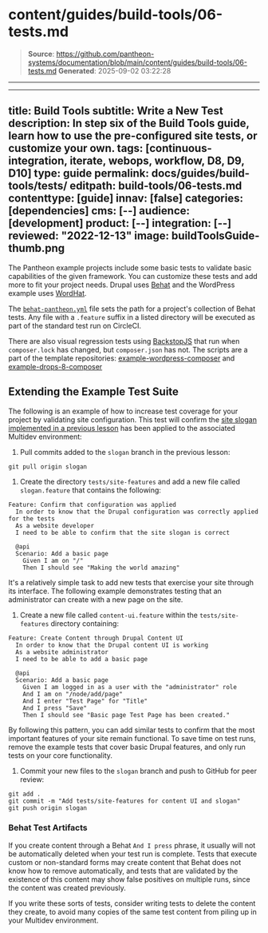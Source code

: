 # content/guides/build-tools/06-tests.md

> **Source**: https://github.com/pantheon-systems/documentation/blob/main/content/guides/build-tools/06-tests.md
> **Generated**: 2025-09-02 03:22:28

---

---
title: Build Tools
subtitle: Write a New Test
description: In step six of the Build Tools guide, learn how to use the pre-configured site tests, or customize your own.
tags: [continuous-integration, iterate, webops, workflow, D8, D9, D10]
type: guide
permalink: docs/guides/build-tools/tests/
editpath: build-tools/06-tests.md
contenttype: [guide]
innav: [false]
categories: [dependencies]
cms: [--]
audience: [development]
product: [--]
integration: [--]
reviewed: "2022-12-13"
image: buildToolsGuide-thumb.png
---

The Pantheon example projects include some basic tests to validate basic capabilities of the given framework. You can customize these tests and add more to fit your project needs. Drupal uses [Behat](http://behat.org/en/latest/) and the WordPress example uses [WordHat](https://github.com/paulgibbs/behat-wordpress-extension).

The [`behat-pantheon.yml`](https://github.com/pantheon-systems/example-drops-8-composer/blob/master/tests/behat/behat-pantheon.yml) file sets the path for a project's collection of Behat tests. Any file with a `.feature` suffix in a listed directory will be executed as part of the standard test run on CircleCI.

There are also visual regression tests using [BackstopJS](https://github.com/garris/BackstopJS) that run when `composer.lock` has changed, but `composer.json` has not. The scripts are a part of the template repositories: [example-wordpress-composer](https://github.com/pantheon-systems/example-wordpress-composer) and [example-drops-8-composer](https://github.com/pantheon-systems/example-drops-8-composer)

## Extending the Example Test Suite

The following is an example of how to increase test coverage for your project by validating site configuration. This test will confirm the [site slogan implemented in a previous lesson](/guides/build-tools/pr-workflow#create-a-pull-request) has been applied to the associated Multidev environment:

1. Pull commits added to the `slogan` branch in the previous lesson:

  ```bash{promptUser: user}
  git pull origin slogan
  ```

1. Create the directory `tests/site-features` and add a new file called `slogan.feature` that contains the following:

  ```gherkin
  Feature: Confirm that configuration was applied
    In order to know that the Drupal configuration was correctly applied for the tests
    As a website developer
    I need to be able to confirm that the site slogan is correct

    @api
    Scenario: Add a basic page
      Given I am on "/"
      Then I should see "Making the world amazing"
  ```

  It's a relatively simple task to add new tests that exercise your site through its interface. The following example demonstrates testing that an administrator can create with a new page on the site.

1. Create a new file called `content-ui.feature` within the `tests/site-features` directory containing:

  ```gherkin
  Feature: Create Content through Drupal Content UI
    In order to know that the Drupal content UI is working
    As a website administrator
    I need to be able to add a basic page

    @api
    Scenario: Add a basic page
      Given I am logged in as a user with the "administrator" role
      And I am on "/node/add/page"
      And I enter "Test Page" for "Title"
      And I press "Save"
      Then I should see "Basic page Test Page has been created."
  ```

  By following this pattern, you can add similar tests to confirm that the most important features of your site remain functional. To save time on test runs, remove the example tests that cover basic Drupal features, and only run tests on your core functionality.

1. Commit your new files to the `slogan` branch and push to GitHub for peer review:

  ```bash{promptUser: user}
  git add .
  git commit -m "Add tests/site-features for content UI and slogan"
  git push origin slogan
  ```

### Behat Test Artifacts

If you create content through a Behat `And I press` phrase, it usually will not be automatically deleted when your test run is complete. Tests that execute custom or non-standard forms may create content that Behat does not know how to remove automatically, and tests that are validated by the existence of this content may show false positives on multiple runs, since the content was created previously.

If you write these sorts of tests, consider writing tests to delete the content they create, to avoid many copies of the same test content from piling up in your Multidev environment.
